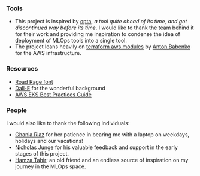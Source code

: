 ### Tools

- This project is inspired by [opta](https://github.com/run-x/opta), _a tool quite ahead of its time, and got discontinued way before its time_. I would like to thank the team behind it for their work and providing me inspiration to condense the idea of deployment of MLOps tools into a single tool.
- The project leans heavily on [terraform aws modules](https://github.com/terraform-aws-modules/) by [Anton Babenko](https://www.linkedin.com/in/antonbabenko/) for the AWS infrastructure.

### Resources

- [Road Rage font](https://www.fontspace.com/road-rage-font-f43310)
- [Dall-E](https://openai.com/dall-e-2) for the wonderful background
- [AWS EKS Best Practices Guide](https://aws.github.io/aws-eks-best-practices/)

### People

I would also like to thank the following individuals:

- [Ghania Riaz](https://www.linkedin.com/in/ghaniariaz) for her patience in bearing me with a laptop on weekdays, holidays and our vacations!
- [Nicholas Junge](https://www.linkedin.com/in/nicholas-junge/) for his valuable feedback and support in the early stages of this project.
- [Hamza Tahir](https://www.linkedin.com/in/hamzatahirofficial); an old friend and an endless source of inspiration on my journey in the MLOps space.

